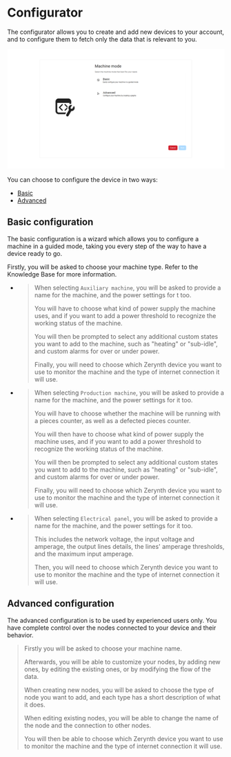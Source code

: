 # Configurator

The configurator allows you to create and add new devices to your account, and to configure them to fetch only the data 
that is relevant to you.

![configurator_image]

You can choose to configure the device in two ways:
* [Basic](#basic-configuration)
* [Advanced](#advanced-configuration)

## Basic configuration

The basic configuration is a wizard which allows you to configure a machine in a guided mode, taking you every step of the way to have a device ready to go.

Firstly, you will be asked to choose your machine type.
Refer to the Knowledge Base for more information.
* >When selecting `Auxiliary machine`, you will be asked to provide a name for the machine, and the power settings for t too.
	>
	>You will have to choose what kind of power supply the machine uses, and if you want to add a power threshold	to recognize the working status of the machine.
	>
	>You will then be prompted to select any additional custom states you want to add to the machine, such as "heating"	or "sub-idle", and custom alarms for over or under power.
	>
	>Finally, you will need to choose which Zerynth device you want to use to monitor the machine and the type of	internet connection it will use.

* >When selecting `Production machine`, you will be asked to provide a name for the machine, and the power settings for it too.
  >
  >You will have to choose whether the machine will be running with a pieces counter, as well as a defected pieces counter.
	>
	> You will then have to choose what kind of power supply the machine uses, and if you want to add a power threshold to recognize the working status of the machine.
  >
  >You will then be prompted to select any additional custom states you want to add to the machine, such as "heating" or "sub-idle", and custom alarms for over or under power.
  >
  >Finally, you will need to choose which Zerynth device you want to use to monitor the machine and the type of internet connection it will use.

* >When selecting `Electrical panel`, you will be asked to provide a name for the machine, and the power settings for it too.
  >
  >This includes the network voltage, the input voltage and amperage, the output lines details, the lines' amperage thresholds, and the maximum input amperage.
  >
  >Then, you will need to choose which Zerynth device you want to use to monitor the machine and the type of
  internet connection it will use.

## Advanced configuration

The advanced configuration is to be used by experienced users only. You have complete control over the nodes connected to your device and their behavior.

> Firstly you will be asked to choose your machine name.
>
> Afterwards, you will be able to customize your nodes, by adding new ones, by editing the existing ones, or by modifying the flow of the data.
>
> When creating new nodes, you will be asked to choose the type of node you want to add, and each type has a short description of what it does.
>
> When editing existing nodes, you will be able to change the name of the node and the connection to other nodes.
>
> You will then be able to choose which Zerynth device you want to use to monitor the machine and the type of internet connection it will use.

[//]: #               (Images)
[configurator_image]: ../../img/Configurator/Configurator.png